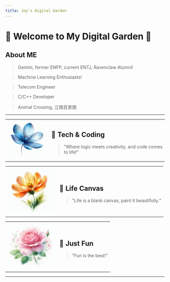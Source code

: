 ```yaml
---
title: Joy's Digital Garden
---
```

# 🌟 Welcome to My Digital Garden 🌟


## About ME
   > Gemini, former ENFP, current ENTJ, Ravenclaw Alumni!

  > Machine Learning Enthusiasts!

  > Telecom Engineer

  > C/C++ Developer

  > Animal Crossing, 江南百景图



---

<!-- Tech & Coding Section with Image -->
<table>
<tr>
  <td>
    <img src="assets/images/478c44ef-b8bc-46dd-80d8-e13077cca1d3.jfif" alt="Tech Image" width="150">
  </td>
  <td>
    <h2>📐 Tech & Coding</h2>
    <blockquote>"Where logic meets creativity, and code comes to life!"</blockquote>
  </td>
</tr>
</table>

<!-- Life System Section with Image -->
<table>
<tr>
  <td>
    <img src="assets/images/a2fdbdbe-7127-4c1b-99f8-90f9075587cf.jfif" alt="Life System Image" width="150">
  </td>
  <td>
    <h2>🌱 Life Canvas</h2>
    <blockquote>"Life is a blank canvas, paint it beautifully."</blockquote>
  </td>
</tr>
</table>

<!-- Just Fun Section with Image -->
<table>
<tr>
  <td>
    <img src="assets/images/df47d168-7b2a-4925-b276-8a49f84c1956.jfif" alt="Just Fun Image" width="150">
  </td>
  <td>
    <h2>🎉 Just Fun</h2>
    <blockquote>"Fun is the best!"</blockquote>
  </td>
</tr>
</table>

---